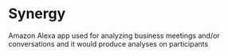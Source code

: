 # Synergy
Amazon Alexa app used for analyzing business meetings and/or conversations and it would produce analyses on participants
